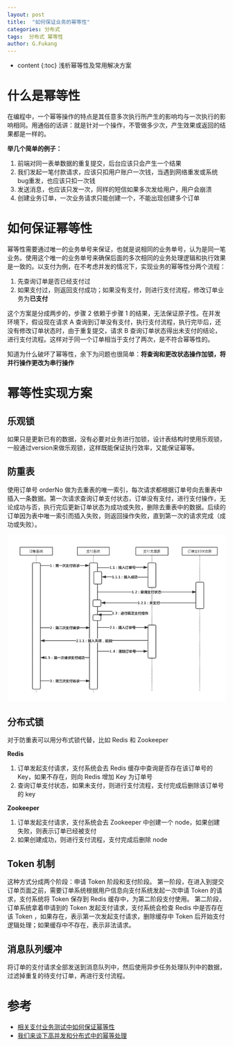 ```yaml
---
layout: post
title:  "如何保证业务的幂等性"
categories: 分布式
tags:  分布式 幂等性
author: G.Fukang
---
```

* content
{:toc}
浅析幂等性及常用解决方案

# 什么是幂等性

在编程中，一个幂等操作的特点是其任意多次执行所产生的影响均与一次执行的影响相同。用通俗的话讲：就是针对一个操作，不管做多少次，产生效果或返回的结果都是一样的。

**举几个简单的例子：**

1. 前端对同一表单数据的重复提交，后台应该只会产生一个结果
2. 我们发起一笔付款请求，应该只扣用户账户一次钱，当遇到网络重发或系统bug重发，也应该只扣一次钱
3. 发送消息，也应该只发一次，同样的短信如果多次发给用户，用户会崩溃
4. 创建业务订单，一次业务请求只能创建一个，不能出现创建多个订单

# 如何保证幂等性

幂等性需要通过唯一的业务单号来保证，也就是说相同的业务单号，认为是同一笔业务。使用这个唯一的业务单号来确保后面的多次相同的业务处理逻辑和执行效果是一致的。以支付为例，在不考虑并发的情况下，实现业务的幂等性分两个流程：

1. 先查询订单是否已经支付过
2. 如果支付过，则返回支付成功；如果没有支付，则进行支付流程，修改订单业务为**已支付**

这个方案是分成两步的，步骤 2 依赖于步骤 1 的结果，无法保证原子性。在并发环境下，假设现在请求 A 查询到订单没有支付，执行支付流程，执行完毕后，还没有修改订单状态时，由于重复提交，请求 B 查询订单状态得出未支付的结论，进行支付流程。这样对于同一个订单相当于支付了两次，是不符合幂等性的。

知道为什么破坏了幂等性，余下为问题也很简单：**将查询和更改状态操作加锁，将并行操作更改为串行操作**

# 幂等性实现方案

## 乐观锁

如果只是更新已有的数据，没有必要对业务进行加锁，设计表结构时使用乐观锁，一般通过version来做乐观锁，这样既能保证执行效率，又能保证幂等。

## 防重表

使用订单号 orderNo 做为去重表的唯一索引，每次请求都根据订单号向去重表中插入一条数据。第一次请求查询订单支付状态，订单没有支付，进行支付操作，无论成功与否，执行完后更新订单状态为成功或失败，删除去重表中的数据。后续的订单因为表中唯一索引而插入失败，则返回操作失败，直到第一次的请求完成（成功或失败）。

![](<https://github.com/gongfukangEE/gongfukangEE.github.io/raw/master/_pic/%E5%88%86%E5%B8%83%E5%BC%8F/%E5%B9%82%E7%AD%89%E6%80%A7.png>)

## 分布式锁

对于防重表可以用分布式锁代替，比如 Redis 和 Zookeeper

**Redis**

1. 订单发起支付请求，支付系统会去 Redis 缓存中查询是否存在该订单号的 Key，如果不存在，则向 Redis 增加 Key 为订单号
2. 查询订单支付状态，如果未支付，则进行支付流程，支付完成后删除该订单号的 key

**Zookeeper**

1. 订单发起支付请求，支付系统会去 Zookeeper 中创建一个 node，如果创建失败，则表示订单已经被支付
2. 如果创建成功，则进行支付流程，支付完成后删除 node

##  Token  机制

这种方式分成两个阶段：申请 Token 阶段和支付阶段。 第一阶段，在进入到提交订单页面之前，需要订单系统根据用户信息向支付系统发起一次申请 Token 的请求，支付系统将 Token 保存到 Redis 缓存中，为第二阶段支付使用。 第二阶段，订单系统拿着申请到的 Token 发起支付请求，支付系统会检查 Redis 中是否存在该 Token ，如果存在，表示第一次发起支付请求，删除缓存中 Token 后开始支付逻辑处理；如果缓存中不存在，表示非法请求。

## 消息队列缓冲

将订单的支付请求全部发送到消息队列中，然后使用异步任务处理队列中的数据，过滤掉重复的待支付订单，再进行支付流程。

# 参考

- [相关支付业务测试中如何保证幂等性](https://mp.weixin.qq.com/s/m1TCrfbNXvm7OOhEg-Iv6w)
- [我们来谈下高并发和分布式中的幂等处理](https://juejin.im/post/5c05f233e51d4524860fc51a)